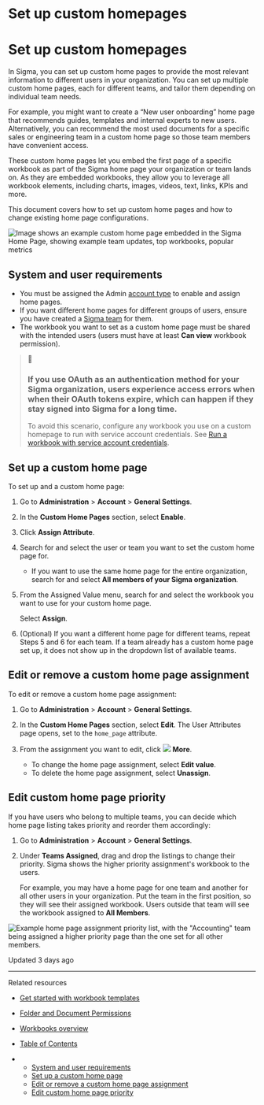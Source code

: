 # Set up custom homepages

# Set up custom homepages

In Sigma, you can set up custom home pages to provide the most relevant information to different users in your organization. You can set up multiple custom home pages, each for different teams, and tailor them depending on individual team needs.

For example, you might want to create a “New user onboarding” home page that recommends guides, templates and internal experts to new users. Alternatively, you can recommend the most used documents for a specific sales or engineering team in a custom home page so those team members have convenient access.

These custom home pages let you embed the first page of a specific workbook as part of the Sigma home page your organization or team lands on. As they are embedded workbooks, they allow you to leverage all workbook elements, including charts, images, videos, text, links, KPIs and more.

This document covers how to set up custom home pages and how to change existing home page configurations.

![Image shows an example custom home page embedded in the Sigma Home Page, showing example team updates, top workbooks, popular metrics](https://files.readme.io/ad86f997bcea48748809b2238702d0dbf6715ee1e68256eb5ceec02a44ea6fec-customhomepagexample.png)

## System and user requirements

* You must be assigned the Admin [account type](/docs/create-and-manage-account-types) to enable and assign home pages.
* If you want different home pages for different groups of users, ensure you have created a [Sigma team](/docs/manage-teams) for them.
* The workbook you want to set as a custom home page must be shared with the intended users (users must have at least **Can view** workbook permission).

> 🚧
>
> ### If you use OAuth as an authentication method for your Sigma organization, users experience access errors when when their OAuth tokens expire, which can happen if they stay signed into Sigma for a long time.
>
> To avoid this scenario, configure any workbook you use on a custom homepage to run with service account credentials. See [Run a workbook with service account credentials](/docs/run-a-workbook-with-service-account-credentials).

## Set up a custom home page

To set up and a custom home page:

1. Go to **Administration** > **Account** > **General Settings**.
2. In the **Custom Home Pages** section, select **Enable**.
3. Click **Assign Attribute**.
4. Search for and select the user or team you want to set the custom home page for.

   * If you want to use the same home page for the entire organization, search for and select **All members of your Sigma organization**.
5. From the Assigned Value menu, search for and select the workbook you want to use for your custom home page.

   Select **Assign**.
6. (Optional) If you want a different home page for different teams, repeat Steps 5 and 6 for each team. If a team already has a custom home page set up, it does not show up in the dropdown list of available teams.

## Edit or remove a custom home page assignment

To edit or remove a custom home page assignment:

1. Go to **Administration** > **Account** > **General Settings**.
2. In the **Custom Home Pages** section, select **Edit**. The User Attributes page opens, set to the `home_page` attribute.
3. From the assignment you want to edit, click ![](https://sigma-docs-screenshots.s3.us-west-2.amazonaws.com/Icons/more.svg) **More**.

   * To change the home page assignment, select **Edit value**.
   * To delete the home page assignment, select **Unassign**.

## Edit custom home page priority

If you have users who belong to multiple teams, you can decide which home page listing takes priority and reorder them accordingly:

1. Go to **Administration** > **Account** > **General Settings**.
2. Under **Teams Assigned**, drag and drop the listings to change their priority. Sigma shows the higher priority assignment's workbook to the users.

   For example, you may have a home page for one team and another for all other users in your organization. Put the team in the first position, so they will see their assigned workbook. Users outside that team will see the workbook assigned to **All Members**.

![Example home page assignment priority list, with the "Accounting" team being assigned a higher priority page than the one set for all other members. ](https://files.readme.io/52c200008e432d0e0669b6d2a96e892a809f4d7aafc099e997e6f37c829aae1b-homepage_assignment_example.png)

Updated 3 days ago

---

Related resources

* [Get started with workbook templates](/docs/get-started-with-workbook-templates)
* [Folder and Document Permissions](/docs/folder-and-document-permissions)
* [Workbooks overview](/docs/workbooks-overview)

* [Table of Contents](#)
* + [System and user requirements](#system-and-user-requirements)
  + [Set up a custom home page](#set-up-a-custom-home-page)
  + [Edit or remove a custom home page assignment](#edit-or-remove-a-custom-home-page-assignment)
  + [Edit custom home page priority](#edit-custom-home-page-priority)